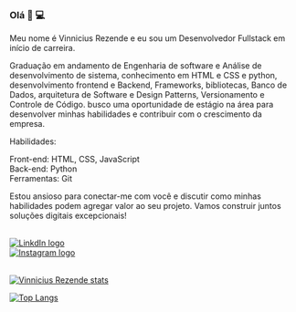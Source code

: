 ### Olá 👋 :computer:

Meu nome é Vinnicius Rezende e eu sou um Desenvolvedor Fullstack em início de carreira.

Graduação em andamento de Engenharia de software e Análise de desenvolvimento de sistema, conhecimento em HTML e CSS e python, desenvolvimento frontend e Backend, Frameworks, bibliotecas, Banco de Dados, arquitetura de Software e Design Patterns, Versionamento e Controle de Código. busco uma oportunidade de estágio na área para desenvolver minhas habilidades e contribuir com o crescimento da empresa.

Habilidades:

Front-end: HTML, CSS, JavaScript <br>
Back-end: Python <br>
Ferramentas: Git

Estou ansioso para conectar-me com você e discutir como minhas habilidades podem agregar valor ao seu projeto. Vamos construir juntos soluções digitais excepcionais! 

<br>
<a href="https://www.linkedin.com/in/vinnicius-rezende/" target="blank">
  <img src="https://img.shields.io/badge/LinkedIn-0077B5?style=for-the-badge&logo=linkedin&logoColor=white" alt="LinkdIn logo"/></a>
  <br>
<a href="https://www.instagram.com/vinnicius.rezende/" target="black">
  <img src="https://img.shields.io/badge/Instagram-E4405F?style=for-the-badge&logo=instagram&logoColor=white" alt="Instagram logo"/>
<br>

<br>
  
[![Vinnicius Rezende stats](https://github-readme-stats.vercel.app/api?username=vinnicius-rezende29)](https://github.com/anuraghazra/github-readme-stats)

[![Top Langs](https://github-readme-stats.vercel.app/api/top-langs/?username=vinnicius-rezende29)](https://github.com/anuraghazra/github-readme-stats)


